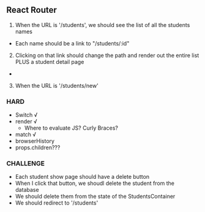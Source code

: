 ## React Router

1. When the URL is '/students', we should see the list of all the students names
  + Each name should be a link to "/students/:id"
2. Clicking on that link should change the path and render out the entire list PLUS a student detail page
  +
3. When the URL is '/students/new'


### HARD

+ Switch √
+ render √
  + Where to evaluate JS? Curly Braces?
+ match √
+ browserHistory
+ props.children???

### CHALLENGE

+ Each student show page should have a delete button
+ When I click that button, we shoudl delete the student from the database
+ We should delete them from the state of the StudentsContainer
+ We should redirect to '/students'
